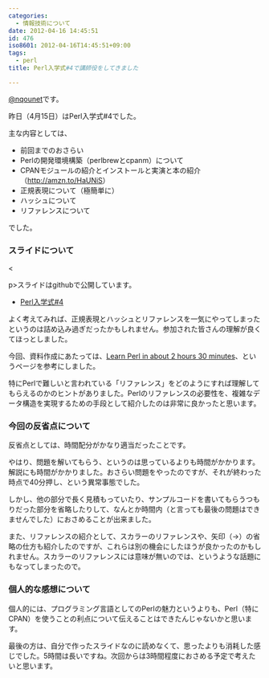 ```yaml
---
categories:
  - 情報技術について
date: 2012-04-16 14:45:51
id: 476
iso8601: 2012-04-16T14:45:51+09:00
tags:
  - perl
title: Perl入学式#4で講師役をしてきました

---
```


<p><a href="https://twitter.com/nqounet">@nqounet</a>です。</p>

<p>昨日（4月15日）はPerl入学式#4でした。</p>

<p>主な内容としては、</p>

<ul>
<li>前回までのおさらい</li>
<li>Perlの開発環境構築（perlbrewとcpanm）について</li>
<li>CPANモジュールの紹介とインストールと実演と本の紹介（<a href="http://www.amazon.co.jp/gp/product/486267108X/ref=as_li_qf_sp_asin_il_tl?ie=UTF8&amp;tag=nqounet-22&amp;linkCode=as2&amp;camp=247&amp;creative=1211&amp;creativeASIN=486267108X">http://amzn.to/HaUNiS</a>）</li>
<li>正規表現について（極簡単に）</li>
<li>ハッシュについて</li>
<li>リファレンスについて</li>
</ul>

<p>でした。</p>



<h3>スライドについて</h3>

<p>&lt;</p>

<p>p>スライドはgithubで公開しています。</p>

<ul>
<li><a href="http://www.perl-entrance.org/2012/handout/perlentrance04/index.html">Perl入学式#4</a></li>
</ul>

<p>よく考えてみれば、正規表現とハッシュとリファレンスを一気にやってしまったというのは詰め込み過ぎだったかもしれません。参加された皆さんの理解が良くてほっとしました。</p>

<p>今回、資料作成にあたっては、<a href="http://qntm.org/files/perl/perl.html">Learn Perl in about 2 hours 30 minutes</a>、というページを参考にしました。</p>

<p>特にPerlで難しいと言われている「リファレンス」をどのようにすれば理解してもらえるのかのヒントがありました。Perlのリファレンスの必要性を、複雑なデータ構造を実現するための手段として紹介したのは非常に良かったと思います。</p>

<h3>今回の反省点について</h3>

<p>反省点としては、時間配分がかなり適当だったことです。</p>

<p>やはり、問題を解いてもらう、というのは思っているよりも時間がかかります。解説にも時間がかかりました。おさらい問題をやったのですが、それが終わった時点で40分押し、という異常事態でした。</p>

<p>しかし、他の部分で長く見積もっていたり、サンプルコードを書いてもらうつもりだった部分を省略したりして、なんとか時間内（と言っても最後の問題はできませんでした）におさめることが出来ました。</p>

<p>また、リファレンスの紹介として、スカラーのリファレンスや、矢印（->）の省略の仕方も紹介したのですが、これらは別の機会にしたほうが良かったのかもしれません。スカラーのリファレンスには意味が無いのでは、というような話題にもなってしまったので。</p>

<h3>個人的な感想について</h3>

<p>個人的には、プログラミング言語としてのPerlの魅力というよりも、Perl（特にCPAN）を使うことの利点について伝えることはできたんじゃないかと思います。</p>

<p>最後の方は、自分で作ったスライドなのに読めなくて、思ったよりも消耗した感じでした。5時間は長いですね。次回からは3時間程度におさめる予定で考えたいと思います。</p>
    	